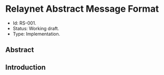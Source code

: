# Relaynet Abstract Message Format

- Id: RS-001.
- Status: Working draft.
- Type: Implementation.

## Abstract

## Introduction
